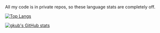 All my code is in private repos, so these language stats are completely off.

[![Top Langs](https://github-readme-stats.vercel.app/api/top-langs/?username=gkub&show_icons=true&theme=radical)](https://github.com/anuraghazra/github-readme-stats)

[![gkub's GitHub stats](https://github-readme-stats.vercel.app/api?username=gkub&theme=radical)](https://github.com/anuraghazra/github-readme-stats)
<!--  test -->
